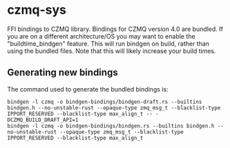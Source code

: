 # czmq-sys

FFI bindings to CZMQ library. Bindings for CZMQ version 4.0 are
bundled. If you are on a different architecture/OS you may want to
enable the "buildtime_bindgen" feature. This will run bindgen on
build, rather than using the bundled files. Note that this will likely
increase your build times.

## Generating new bindings

The command used to generate the bundled bindings is:

``` shell
bindgen -l czmq -o bindgen-bindings/bindgen-draft.rs --builtins bindgen.h --no-unstable-rust --opaque-type zmq_msg_t --blacklist-type IPPORT_RESERVED --blacklist-type max_align_t -- -DCZMQ_BUILD_DRAFT_API=1
bindgen -l czmq -o bindgen-bindings/bindgen.rs --builtins bindgen.h --no-unstable-rust --opaque-type zmq_msg_t --blacklist-type IPPORT_RESERVED --blacklist-type max_align_t
```

